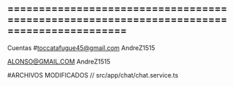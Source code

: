 ## =========================================================================================
Cuentas
#toccatafugue45@gmail.com
AndreZ1515

ALONSO@GMAIL.COM
AndreZ1515


#ARCHIVOS MODIFICADOS
// src/app/chat/chat.service.ts

